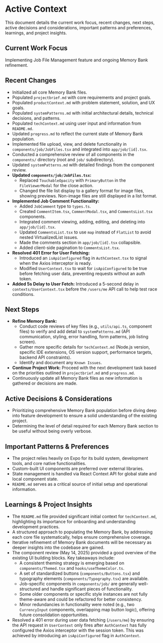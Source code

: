 # Active Context

This document details the current work focus, recent changes, next steps, active decisions and considerations, important patterns and preferences, learnings, and project insights.

## Current Work Focus

Implementing Job File Management feature and ongoing Memory Bank refinement.

## Recent Changes

- Initialized all core Memory Bank files.
- Populated `projectbrief.md` with core requirements and project goals.
- Populated `productContext.md` with problem statement, solution, and UX goals.
- Populated `systemPatterns.md` with initial architectural details, technical decisions, and patterns.
- Populated `techContext.md` using user input and information from `README.md`.
- Updated `progress.md` to reflect the current state of Memory Bank population.
- Implemented file upload, view, and delete functionality in `components/job/JobFiles.tsx` and integrated into `app/job/[id].tsx`.
- Conducted a comprehensive review of all components in the `components/` directory (root and `job/` subdirectory).
- Updated `systemPatterns.md` with detailed findings from the component review.
- **Updated `components/job/JobFiles.tsx`:**
    - Replaced `TouchableOpacity` with `PrimaryButton` in the `FileViewerModal` for the close action.
    - Changed the file list display to a gallery format for image files, showing previews. Non-image files are still displayed in a list format.
- **Implemented Job Comment Functionality:**
    - Added `JobComment` type to `types.ts`.
    - Created `CommentItem.tsx`, `CommentModal.tsx`, and `CommentsList.tsx` components.
    - Integrated comment viewing, adding, editing, and deleting into `app/job/[id].tsx`.
    - Updated `CommentsList.tsx` to use `map` instead of `FlatList` to avoid nested VirtualizedList issues.
    - Made the comments section in `app/job/[id].tsx` collapsible.
    - Added client-side pagination to `CommentsList.tsx`.
- **Resolved 401 Error for User Fetching:**
    - Introduced an `isApiConfigured` flag in `AuthContext.tsx` to signal when the Axios interceptor is ready.
    - Modified `UserContext.tsx` to wait for `isApiConfigured` to be true before fetching user data, preventing requests without an auth token.
- **Added 5s Delay to User Fetch:** Introduced a 5-second delay in `contexts/UserContext.tsx` before the `/users/me` API call to help test race conditions.

## Next Steps

- **Refine Memory Bank:**
    - Conduct code reviews of key files (e.g., `utils/api.ts`, component files) to verify and add detail to `systemPatterns.md` (API communication, styling, error handling, form patterns, job listing screen).
    - Gather more specific details for `techContext.md` (Node.js version, specific IDE extensions, OS version support, performance targets, backend API constraints).
    - Identify and document any `Known Issues`.
- **Continue Project Work:** Proceed with the next development task based on the priorities outlined in `projectbrief.md` and `progress.md`.
- Continuously update all Memory Bank files as new information is gathered or decisions are made.

## Active Decisions & Considerations

- Prioritizing comprehensive Memory Bank population before diving deep into feature development to ensure a solid understanding of the existing project.
- Determining the level of detail required for each Memory Bank section to be useful without being overly verbose.

## Important Patterns & Preferences

- The project relies heavily on Expo for its build system, development tools, and core native functionalities.
- Custom-built UI components are preferred over external libraries.
- State management is handled via React Context API for global state and local component state.
- `README.md` serves as a critical source of initial setup and operational information.

## Learnings & Project Insights

- The `README.md` file provided significant initial context for `techContext.md`, highlighting its importance for onboarding and understanding development practices.
- A structured approach to populating the Memory Bank, by addressing each core file systematically, helps ensure comprehensive coverage.
- Iterative refinement of Memory Bank documents will be necessary as deeper insights into the codebase are gained.
- The component review (May 14, 2025) provided a good overview of the existing UI building blocks. Key takeaways include:
    - A consistent theming strategy is emerging based on `components/Themed.tsx` and `hooks/useThemeColor.ts`.
    - A set of standardized buttons (`components/Buttons.tsx`) and typography elements (`components/Typography.tsx`) are available.
    - Job-specific components in `components/job/` are generally well-structured and handle significant pieces of functionality.
    - Some older components or specific style instances are not fully theme-aware and could be refactored for better consistency.
    - Minor redundancies in functionality were noted (e.g., two `CurrencyInput` components, overlapping map button logic), offering future consolidation opportunities.
- Resolved a 401 error during user data fetching (`/users/me`) by ensuring the API request in `UserContext` only fires after `AuthContext` has fully configured the Axios interceptor with the session token. This was achieved by introducing an `isApiConfigured` flag in `AuthContext`.
